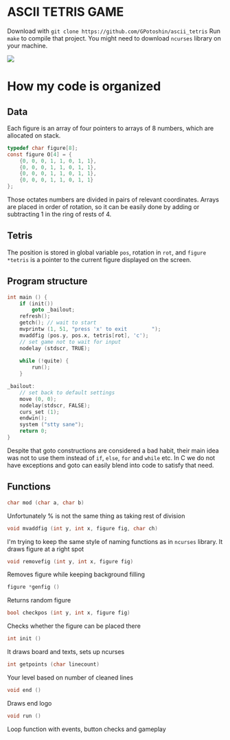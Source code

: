 # ASCII TETRIS GAME
Download with `git clone https://github.com/GPotoshin/ascii_tetris`
Run `make` to compile that project.
You might need to download `ncurses` library on your machine.

<div align="left">
	<img src="http://1189.codelabs.ru/0x14/gp/img/tetris.jpg">
</div>

# How my code is organized
## Data
Each figure is an array of four pointers to arrays of 8 numbers, which are allocated on stack.
```c
typedef char figure[8];
const figure O[4] = {
	{0, 0, 0, 1, 1, 0, 1, 1},
	{0, 0, 0, 1, 1, 0, 1, 1},
	{0, 0, 0, 1, 1, 0, 1, 1},
	{0, 0, 0, 1, 1, 0, 1, 1}
};
```
Those octates numbers are divided in pairs of relevant coordinates. Arrays are placed in order of rotation, so it can be easily done by adding or subtracting 1 in the ring of rests of 4.
## Tetris
The position is stored in global variable ```pos```, rotation in ```rot```, and ```figure *tetris``` is a pointer to the current figure displayed on the screen.
## Program structure
```c
int main () {
	if (init())
		goto _bailout;
	refresh();
	getch(); // wait to start
	mvprintw (1, 51, "press 'x' to exit        ");
	mvaddfig (pos.y, pos.x, tetris[rot], 'c');
	// set game not to wait for input
	nodelay (stdscr, TRUE); 
	
	while (!quite) {
		run();
	}

_bailout:
	// set back to default settings
	move (0, 0);
	nodelay(stdscr, FALSE);
	curs_set (1);
	endwin();
	system ("stty sane");
	return 0;
}
```
Despite that goto constructions are considered a bad habit, their main idea was not to use them instead of `if`, `else`, `for` and `while` etc. In C we do not have exceptions and goto can easily blend into code to satisfy that need.
## Functions 
```c
char mod (char a, char b)
```
Unfortunately % is not the same thing as taking rest of division
```c
void mvaddfig (int y, int x, figure fig, char ch)
```
I'm trying to keep the same style of naming functions as in `ncurses` library. It draws figure at a right spot
```c
void removefig (int y, int x, figure fig)
```
Removes figure while keeping background filling
```c
figure *genfig ()
```
Returns random figure
```c
bool checkpos (int y, int x, figure fig)
```
Checks whether the figure can be placed there
```c
int init ()
```
It draws board and texts, sets up ncurses
```c
int getpoints (char linecount)
```
Your level based on number of cleaned lines
```c
void end ()
```
Draws end logo
```c
void run ()
```
Loop function with events, button checks and gameplay